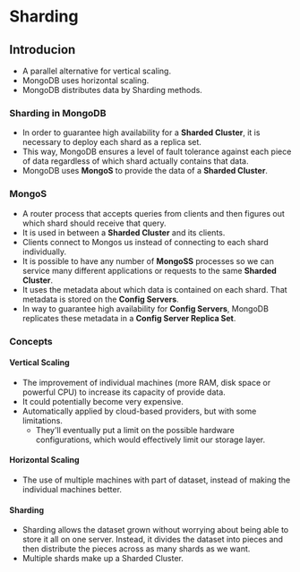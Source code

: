 # Sharding

## Introducion

- A parallel alternative for vertical scaling.
- MongoDB uses horizontal scaling.
- MongoDB distributes data by Sharding methods.

### Sharding in MongoDB

- In order to guarantee high availability for a **Sharded Cluster**, it is necessary to deploy each shard as a replica set.
- This way, MongoDB ensures a level of fault tolerance against each piece of data regardless of which shard actually contains that data.
- MongoDB uses **MongoS** to provide the data of a **Sharded Cluster**.

### MongoS

- A router process that accepts queries from clients and then figures out which shard should receive that query.
- It is used in between a **Sharded Cluster** and its clients.
- Clients connect to Mongos us instead of connecting to each shard individually.
- It is possible to have any number of **MongoSS** processes so we can service many different applications or requests to the same **Sharded Cluster**.
- It uses the metadata about which data is contained on each shard. That metadata is stored on the **Config Servers**.
- In way to guarantee high availability for **Config Servers**, MongoDB replicates these metadata in a **Config Server Replica Set**.

### Concepts

#### Vertical Scaling

- The improvement of individual machines (more RAM, disk space or powerful CPU) to increase its capacity of provide data.
- It could potentially become very expensive.
- Automatically applied by cloud-based providers, but with some limitations.
  - They'll eventually put a limit on the possible hardware configurations, which would effectively limit our storage layer.

#### Horizontal Scaling

- The use of multiple machines with part of dataset, instead of making the individual machines better.

#### Sharding

- Sharding allows the dataset grown without worrying about being able to store it all on one server. Instead, it divides the dataset into pieces and then distribute the pieces across as many shards as we want.
- Multiple shards make up a Sharded Cluster.